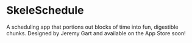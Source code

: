 # SkeleSchedule
A scheduling app that portions out blocks of time into fun, digestible chunks. Designed by Jeremy Gart and available on the App Store soon!
